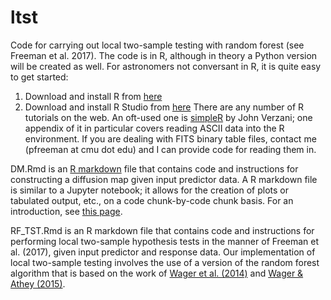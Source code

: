 # ltst
Code for carrying out local two-sample testing with random forest (see Freeman et al. 2017). The code is in R, although in theory a Python version will be created as well. For astronomers not conversant in R, it is quite easy to get started:
1) Download and install R from [here](https://www.r-project.org)
2) Download and install R Studio from [here](https://www.rstudio.com)
There are any number of R tutorials on the web. An oft-used one is
[simpleR](https://cran.r-project.org/doc/contrib/Verzani-SimpleR.pdf) by John Verzani; one appendix of it in particular covers reading ASCII data into the R environment. If you are dealing with FITS binary table files, contact me (pfreeman at cmu dot edu) and I can provide code for reading them in.

DM.Rmd is an [R markdown](http://rmarkdown.rstudio.com) file that contains code and instructions for constructing a diffusion map given input predictor data. A R markdown file is similar to a Jupyter notebook; it allows for the creation of plots or tabulated output, etc., on a code chunk-by-code chunk basis. For an introduction, see [this page](http://rmarkdown.rstudio.com/articles_intro.html).

RF_TST.Rmd is an R markdown file that contains code and instructions for performing local two-sample hypothesis tests in the manner of Freeman et al. (2017), given input predictor and response data. Our implementation of local two-sample testing involves the use of a version of the random forest algorithm that is based on the work of [Wager et al. (2014)](http://jmlr.org/papers/v15/wager14a.html) and [Wager & Athey (2015)](https://arxiv.org/abs/1510.04342).
